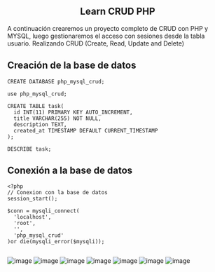 <h2 align="center">Learn CRUD PHP</h2>


A continuación crearemos un proyecto completo de CRUD con PHP y MYSQL, luego gestionaremos el acceso con sesiones desde la tabla usuario.
Realizando CRUD (Create, Read, Update and Delete)

## Creación de la base de datos

```
CREATE DATABASE php_mysql_crud;

use php_mysql_crud;

CREATE TABLE task(
  id INT(11) PRIMARY KEY AUTO_INCREMENT,
  title VARCHAR(255) NOT NULL,
  description TEXT,
  created_at TIMESTAMP DEFAULT CURRENT_TIMESTAMP
);

DESCRIBE task;

```


## Conexión a la base de datos

```
<?php
// Conexion con la base de datos
session_start();

$conn = mysqli_connect(
  'localhost',
  'root',
  '',
  'php_mysql_crud'
)or die(mysqli_error($mysqli));


```



![image](https://github.com/NevarezOrtegaEdna/UIII_CRUDV2_Inmobiliaria/assets/143743281/9f0c50d3-5fc2-4cfb-a860-fbbaa09423c0)
![image](https://github.com/NevarezOrtegaEdna/UIII_CRUDV2_Inmobiliaria/assets/143743281/5545bbcb-02ab-4f41-b592-1d0879f6b1d9)
![image](https://github.com/NevarezOrtegaEdna/UIII_CRUDV2_Inmobiliaria/assets/143743281/d6843ef5-fdf4-4e33-b898-4f2c4b4d8431)
![image](https://github.com/NevarezOrtegaEdna/UIII_CRUDV2_Inmobiliaria/assets/143743281/9eb922f1-9b4f-4c7c-81bf-3ab9ba8d12af)
![image](https://github.com/NevarezOrtegaEdna/UIII_CRUDV2_Inmobiliaria/assets/143743281/83d12568-b12d-4a31-a5dc-837120d66218)
![image](https://github.com/NevarezOrtegaEdna/UIII_CRUDV2_Inmobiliaria/assets/143743281/72054686-992a-45b2-a0dc-9f96c1060a52)
![image](https://github.com/NevarezOrtegaEdna/UIII_CRUDV2_Inmobiliaria/assets/143743281/eca7451c-3ed2-4599-a9ab-1de2647ce01b)







